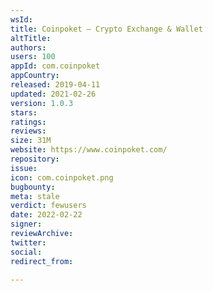 ```yaml
---
wsId: 
title: Coinpoket – Crypto Exchange & Wallet
altTitle: 
authors: 
users: 100
appId: com.coinpoket
appCountry: 
released: 2019-04-11
updated: 2021-02-26
version: 1.0.3
stars: 
ratings: 
reviews: 
size: 31M
website: https://www.coinpoket.com/
repository: 
issue: 
icon: com.coinpoket.png
bugbounty: 
meta: stale
verdict: fewusers
date: 2022-02-22
signer: 
reviewArchive: 
twitter: 
social: 
redirect_from: 

---
```


